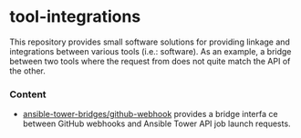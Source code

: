 # tool-integrations

This repository provides small software solutions for providing linkage and integrations between various
 tools (i.e.: software). As an example, a bridge between two tools where the request from does not quite
 match the API of the other.

### Content

- [ansible-tower-bridges/github-webhook](ansible-tower-bridges/github-webhook) provides a bridge interfa
ce between GitHub webhooks and Ansible Tower API job launch requests.

